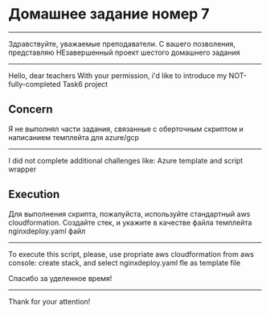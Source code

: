 # Домашнее задание номер 7
____

Здравствуйте, уважаемые преподаватели. С вашего позволения, представляю НЕзавершенный проект шестого домашнего задания
____
Hello, dear teachers
With your permission, i'd like to introduce my NOT-fully-completed Task6 project


## Concern

Я не выполнял части задания, связанные с оберточным скриптом и написанием темплейта для azure/gcp
____
I did not complete additional challenges like: Azure template and script wrapper


## Execution

Для выполнения скрипта, пожалуйста, используйте стандартный aws cloudformation. Создайте стек, и укажите в качестве файла темплейта nginxdeploy.yaml файл
____
To execute this script, please, use propriate aws cloudformation from aws console: create stack, and select nginxdeploy.yaml fle as template file

Спасибо за уделенное время!
____
Thank for your attention!